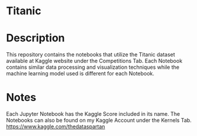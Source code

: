 # Titanic

# Description
This repository contains the notebooks that utilize the Titanic dataset available at Kaggle website under the Competitions Tab. 
Each Notebook contains similar data processing and visualization techniques while the machine learning model used is different for each Notebook.

# Notes
Each Jupyter Notebook has the Kaggle Score included in its name.
The Notebooks can also be found on my Kaggle Account under the Kernels Tab. https://www.kaggle.com/thedataspartan
